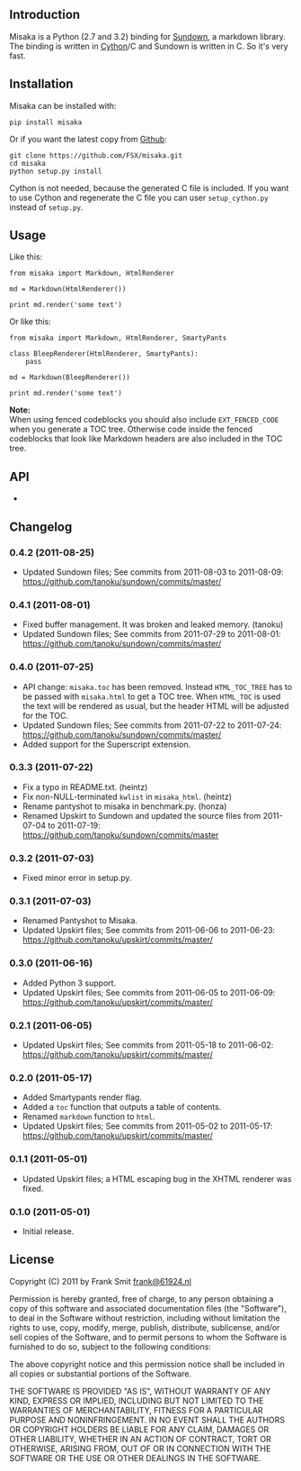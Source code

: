 ## Introduction

Misaka is a Python (2.7 and 3.2) binding for [Sundown][1], a markdown library.
The binding is written in [Cython][2]/C and Sundown is written in C. So it's
very fast.

 [1]: https://github.com/tanoku/sundown
 [2]: http://cython.org/


## Installation

Misaka can be installed with:

    pip install misaka

Or if you want the latest copy from [Github][3]:

    git clone https://github.com/FSX/misaka.git
    cd misaka
    python setup.py install

Cython is not needed, because the generated C file is included. If you want to
use Cython and regenerate the C file you can user `setup_cython.py` instead of
`setup.py`.

 [3]: https://github.com/FSX/misaka


## Usage

Like this:

~~~~ {.python}
from misaka import Markdown, HtmlRenderer

md = Markdown(HtmlRenderer())

print md.render('some text')
~~~~

Or like this:

~~~~ {.python}
from misaka import Markdown, HtmlRenderer, SmartyPants

class BleepRenderer(HtmlRenderer, SmartyPants):
    pass

md = Markdown(BleepRenderer())

print md.render('some text')
~~~~


<div class="note">
    <p><b>Note:</b><br />
    When using fenced codeblocks you should also include <code>EXT_FENCED_CODE</code>
    when you generate a TOC tree. Otherwise code inside the fenced codeblocks
    that look like Markdown headers are also included in the TOC tree.</p>
</div>


## API

-


## Changelog

### 0.4.2 (2011-08-25)

 * Updated Sundown files; See commits from 2011-08-03 to 2011-08-09:
   https://github.com/tanoku/sundown/commits/master/

### 0.4.1 (2011-08-01)

 * Fixed buffer management. It was broken and leaked memory. (tanoku)
 * Updated Sundown files; See commits from 2011-07-29 to 2011-08-01:
   https://github.com/tanoku/sundown/commits/master/

### 0.4.0 (2011-07-25)

 * API change: `misaka.toc` has been removed. Instead `HTML_TOC_TREE` has to be
   passed with `misaka.html` to get a TOC tree. When `HTML_TOC` is used the
   text will be rendered as usual, but the header HTML will be adjusted for the
   TOC.
 * Updated Sundown files; See commits from 2011-07-22 to 2011-07-24:
   https://github.com/tanoku/sundown/commits/master/
 * Added support for the Superscript extension.

### 0.3.3 (2011-07-22)

 * Fix a typo in README.txt. (heintz)
 * Fix non-NULL-terminated `kwlist` in `misaka_html`. (heintz)
 * Rename pantyshot to misaka in benchmark.py. (honza)
 * Renamed Upskirt to Sundown and updated the source files from 2011-07-04
   to 2011-07-19: https://github.com/tanoku/sundown/commits/master

### 0.3.2 (2011-07-03)

 * Fixed minor error in setup.py.

### 0.3.1 (2011-07-03)

 * Renamed Pantyshot to Misaka.
 * Updated Upskirt files; See commits from 2011-06-06 to 2011-06-23:
   https://github.com/tanoku/upskirt/commits/master/

### 0.3.0 (2011-06-16)

 * Added Python 3 support.
 * Updated Upskirt files; See commits from 2011-06-05 to 2011-06-09:
   https://github.com/tanoku/upskirt/commits/master/

### 0.2.1 (2011-06-05)

 * Updated Upskirt files; See commits from 2011-05-18 to 2011-06-02:
   https://github.com/tanoku/upskirt/commits/master/

### 0.2.0 (2011-05-17)

 * Added Smartypants render flag.
 * Added a `toc` function that outputs a table of contents.
 * Renamed `markdown` function to `html`.
 * Updated Upskirt files; See commits from 2011-05-02 to 2011-05-17:
   https://github.com/tanoku/upskirt/commits/master/

### 0.1.1 (2011-05-01)

 * Updated Upskirt files; a HTML escaping bug in the XHTML renderer was fixed.

### 0.1.0 (2011-05-01)

 * Initial release.


## License

Copyright (C) 2011 by Frank Smit <frank@61924.nl>

Permission is hereby granted, free of charge, to any person obtaining a copy
of this software and associated documentation files (the "Software"), to deal
in the Software without restriction, including without limitation the rights
to use, copy, modify, merge, publish, distribute, sublicense, and/or sell
copies of the Software, and to permit persons to whom the Software is
furnished to do so, subject to the following conditions:

The above copyright notice and this permission notice shall be included in
all copies or substantial portions of the Software.

THE SOFTWARE IS PROVIDED "AS IS", WITHOUT WARRANTY OF ANY KIND, EXPRESS OR
IMPLIED, INCLUDING BUT NOT LIMITED TO THE WARRANTIES OF MERCHANTABILITY,
FITNESS FOR A PARTICULAR PURPOSE AND NONINFRINGEMENT. IN NO EVENT SHALL THE
AUTHORS OR COPYRIGHT HOLDERS BE LIABLE FOR ANY CLAIM, DAMAGES OR OTHER
LIABILITY, WHETHER IN AN ACTION OF CONTRACT, TORT OR OTHERWISE, ARISING FROM,
OUT OF OR IN CONNECTION WITH THE SOFTWARE OR THE USE OR OTHER DEALINGS IN
THE SOFTWARE.
